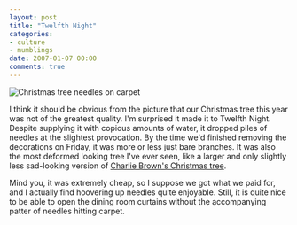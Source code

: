```yaml
---
layout: post
title: "Twelfth Night"
categories:
- culture
- mumblings
date: 2007-01-07 00:00
comments: true
---
```


<p class="img-shadow"><img src="http://www.rousette.org.uk/ee/images/uploads/2007-01-07_christmas_needles.jpg" alt="Christmas tree needles on carpet" title="Christmas tree needles on carpet" /></p>

<p>I think it should be obvious from the picture that our Christmas tree this year was not of the greatest quality. I'm surprised it made it to Twelfth Night. Despite supplying it with copious amounts of water, it dropped piles of needles at the slightest provocation. By the time we'd finished removing the decorations on Friday, it was more or less just bare branches. It was also the most deformed looking tree I've ever seen, like a larger and only slightly less sad-looking version of <a href="http://boingboing.net/2005/11/09/replica_of_charlie_b.html">Charlie Brown's Christmas tree</a>.</p>

<p>Mind you, it was extremely cheap, so I suppose we got what we paid for, and I actually find hoovering up needles quite enjoyable. Still, it is quite nice to be able to open the dining room curtains without the accompanying patter of needles hitting carpet.</p>



